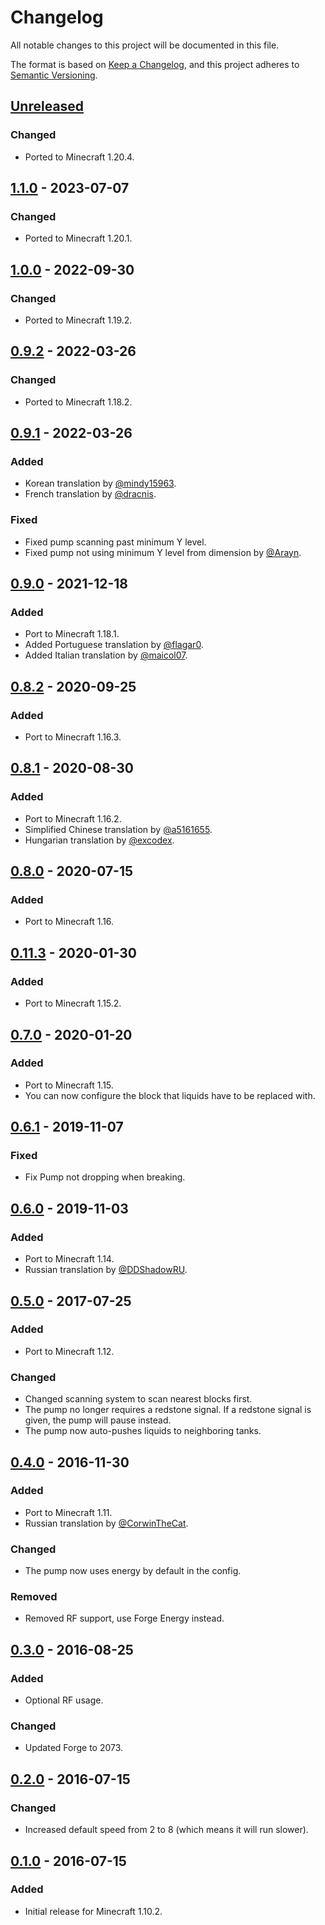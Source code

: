 # Changelog

All notable changes to this project will be documented in this file.

The format is based on [Keep a Changelog](https://keepachangelog.com/en/1.0.0/), and this project adheres
to [Semantic Versioning](https://semver.org/spec/v2.0.0.html).

## [Unreleased]

### Changed

-   Ported to Minecraft 1.20.4.

## [1.1.0] - 2023-07-07

### Changed

-   Ported to Minecraft 1.20.1.

## [1.0.0] - 2022-09-30

### Changed

-   Ported to Minecraft 1.19.2.

## [0.9.2] - 2022-03-26

### Changed

-   Ported to Minecraft 1.18.2.

## [0.9.1] - 2022-03-26

### Added

-   Korean translation by [@mindy15963](https://github.com/mindy15963).
-   French translation by [@dracnis](https://github.com/dracnis).

### Fixed

-   Fixed pump scanning past minimum Y level.
-   Fixed pump not using minimum Y level from dimension by [@Arayn](https://github.com/Arayn).

## [0.9.0] - 2021-12-18

### Added

-   Port to Minecraft 1.18.1.
-   Added Portuguese translation by [@flagar0](https://github.com/flagar0).
-   Added Italian translation by [@maicol07](https://github.com/maicol07).

## [0.8.2] - 2020-09-25

### Added

-   Port to Minecraft 1.16.3.

## [0.8.1] - 2020-08-30

### Added

-   Port to Minecraft 1.16.2.
-   Simplified Chinese translation by [@a5161655](https://github.com/a5161655).
-   Hungarian translation by [@excodex](https://github.com/excodex).

## [0.8.0] - 2020-07-15

### Added

-   Port to Minecraft 1.16.

## [0.11.3] - 2020-01-30

### Added

-   Port to Minecraft 1.15.2.

## [0.7.0] - 2020-01-20

### Added

-   Port to Minecraft 1.15.
-   You can now configure the block that liquids have to be replaced with.

## [0.6.1] - 2019-11-07

### Fixed

-   Fix Pump not dropping when breaking.

## [0.6.0] - 2019-11-03

### Added

-   Port to Minecraft 1.14.
-   Russian translation by [@DDShadowRU](https://github.com/DDShadowRU).

## [0.5.0] - 2017-07-25

### Added

-   Port to Minecraft 1.12.

### Changed

-   Changed scanning system to scan nearest blocks first.
-   The pump no longer requires a redstone signal. If a redstone signal is given, the pump will pause instead.
-   The pump now auto-pushes liquids to neighboring tanks.

## [0.4.0] - 2016-11-30

### Added

-   Port to Minecraft 1.11.
-   Russian translation by [@CorwinTheCat](https://github.com/CorwinTheCat).

### Changed

-   The pump now uses energy by default in the config.

### Removed

-   Removed RF support, use Forge Energy instead.

## [0.3.0] - 2016-08-25

### Added

-   Optional RF usage.

### Changed

-   Updated Forge to 2073.

## [0.2.0] - 2016-07-15

### Changed

-   Increased default speed from 2 to 8 (which means it will run slower).

## [0.1.0] - 2016-07-15

### Added

-   Initial release for Minecraft 1.10.2.

[Unreleased]: https://github.com/refinedmods/rangedpumps/compare/v1.1.0...HEAD

[1.1.0]: https://github.com/refinedmods/rangedpumps/compare/v1.0.0...v1.1.0

[1.0.0]: https://github.com/refinedmods/rangedpumps/compare/v0.9.2...v1.0.0

[0.9.2]: https://github.com/refinedmods/rangedpumps/compare/v0.9.1...v0.9.2

[0.9.1]: https://github.com/refinedmods/rangedpumps/compare/v0.9.0...v0.9.1

[0.9.0]: https://github.com/refinedmods/rangedpumps/compare/v0.8.2...v0.9.0

[0.8.2]: https://github.com/refinedmods/rangedpumps/compare/v0.8.1...v0.8.2

[0.8.1]: https://github.com/refinedmods/rangedpumps/compare/v0.8.0...v0.8.1

[0.8.0]: https://github.com/refinedmods/rangedpumps/compare/v0.11.3...v0.8.0

[0.11.3]: https://github.com/refinedmods/rangedpumps/compare/v0.7.0...v0.11.3

[0.7.0]: https://github.com/refinedmods/rangedpumps/compare/v0.6.1...v0.7.0

[0.6.1]: https://github.com/refinedmods/rangedpumps/compare/v0.6.0...v0.6.1

[0.6.0]: https://github.com/refinedmods/rangedpumps/compare/v0.5.0...v0.6.0

[0.5.0]: https://github.com/refinedmods/rangedpumps/compare/v0.4.0...v0.5.0

[0.4.0]: https://github.com/refinedmods/rangedpumps/compare/v0.3.0...v0.4.0

[0.3.0]: https://github.com/refinedmods/rangedpumps/compare/v0.2.0...v0.3.0

[0.2.0]: https://github.com/refinedmods/rangedpumps/compare/v0.1.0...v0.2.0

[0.1.0]: https://github.com/refinedmods/rangedpumps/releases/tag/v0.1.0
